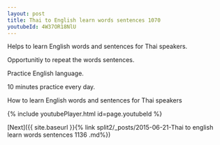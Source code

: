 ```yaml
---
layout: post
title: Thai to English learn words sentences 1070 
youtubeId: 4W37OR18NlU
---
```

 
 
Helps to learn English words and sentences for Thai speakers.

Opportunitiy to repeat the words sentences. 

Practice English language. 
 
10 minutes practice every day. 
 
How to learn English words and sentences for Thai speakers 
 
{% include youtubePlayer.html id=page.youtubeId %}
 
 
[Next]({{ site.baseurl }}{% link  split2/_posts/2015-06-21-Thai to english learn words sentences 1136 .md%})
 
